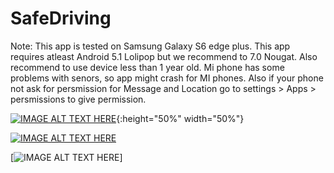 # SafeDriving

Note: This app is tested on Samsung Galaxy S6 edge plus.
This app requires atleast Android 5.1 Lolipop but we recommend to 7.0 Nougat.
Also recommend to use device less than 1 year old.
Mi phone has some problems with senors, so app might crash for MI phones.
Also if your phone not ask for persmission for Message and Location 
go to settings > Apps > persmissions to give permission.


[![IMAGE ALT TEXT HERE](https://github.com/thakkarj/SafeDrive/blob/master/Screenshots/Screen%20Shot%202017-10-09%20at%203.42.26%20am.png)](https://youtu.be/w6hoLfU3DRM){:height="50%" width="50%"}

[![IMAGE ALT TEXT HERE](https://github.com/thakkarj/SafeDrive/blob/master/Screenshots/Screenshot_20171008-200949.png)](https://youtu.be/w6hoLfU3DRM)

[![IMAGE ALT TEXT HERE](https://github.com/thakkarj/SafeDrive/blob/master/Screenshots/Screenshot_20171008-200955.png)]

